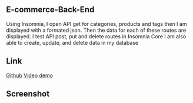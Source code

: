 ## E-commerce-Back-End

Using Insomnia, I open API get for categories, products and tags
then I am displayed with a formated json.
Then the data for each of these routes are displayed.
I test API post, put and delete routes in Insomnia Core
I am also able to create, update, and delete data in my database

## Link

[Github](https://github.com/siahmoymajid/E-commerce-Back-End)
[Video demo]()

## Screenshot
[](./Develop/images/mysql1.PNG)
[](./Develop/images/mysql2.PNG)
[](./Develop/images/mysql3.PNG)



